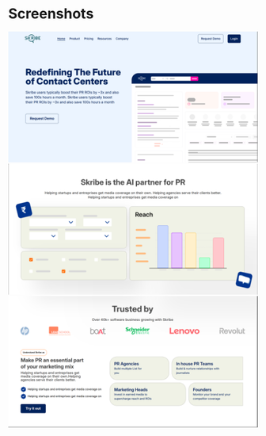 # Screenshots

![Screenshot 1](/public/screenshots/1.png)
![Screenshot 2](/public/screenshots/2.png)
![Screenshot 3](/public/screenshots/3.png)
